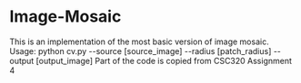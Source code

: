 # Image-Mosaic
This is an implementation of the most basic version of image mosaic. Usage: python cv.py --source [source_image] --radius [patch_radius] --output [output_image]
Part of the code is copied from CSC320 Assignment 4

